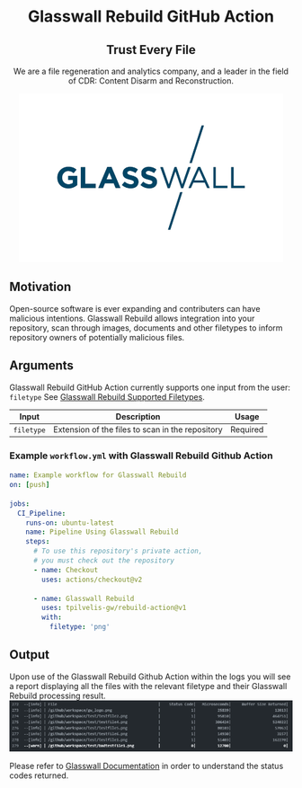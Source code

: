 <div align="center" style="text-align:center">
  
# Glasswall Rebuild GitHub Action
## Trust Every File

We are a file regeneration and analytics company, and a leader in the field of CDR: Content Disarm and Reconstruction.

![Logo](gw_logo.png)

</div>

## Motivation
Open-source software is ever expanding and contributers can have malicious intentions. Glasswall Rebuild allows integration into your repository, scan through images, documents and other filetypes to inform repository owners of potentially malicious files.

## Arguments

Glasswall Rebuild GitHub Action currently supports one input from the user: `filetype` See [Glasswall Rebuild Supported Filetypes](https://docs.glasswallsolutions.com/sdk/rebuild/Content/Product-Description/File%20Types%20Supported.htm?Highlight=supported).

| Input  | Description | Usage |
| :---:     |     :---:   |    :---:   |
| `filetype`  | Extension of the files to scan in the repository  | Required |

### Example `workflow.yml` with Glasswall Rebuild Github Action
```yaml
name: Example workflow for Glasswall Rebuild
on: [push]

jobs:
  CI_Pipeline:
    runs-on: ubuntu-latest
    name: Pipeline Using Glasswall Rebuild
    steps:
      # To use this repository's private action,
      # you must check out the repository
      - name: Checkout
        uses: actions/checkout@v2

      - name: Glasswall Rebuild
        uses: tpilvelis-gw/rebuild-action@v1
        with:
          filetype: 'png'
```

## Output

Upon use of the Glasswall Rebuild Github Action within the logs you will see a report displaying all the files with the relevant filetype and their Glasswall Rebuild processing result.
![Output Report](img/output.png)

Please refer to [Glasswall Documentation](https://docs.glasswallsolutions.com/sdk/rebuild/) in order to understand the status codes returned.

